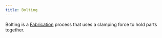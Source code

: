 ```yaml
---
title: Bolting
---
```


Bolting is a [Fabrication](fabrication.md) process that uses a clamping force to hold parts together.

